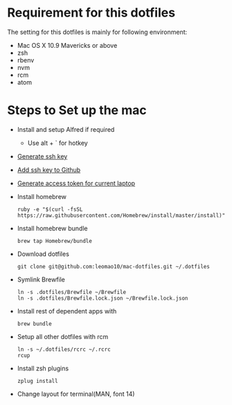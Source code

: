 # Requirement for this dotfiles

The setting for this dotfiles is mainly for following environment:

- Mac OS X 10.9 Mavericks or above
- zsh
- rbenv
- nvm
- rcm
- atom

# Steps to Set up the mac
- Install and setup Alfred if required
	- Use alt + ` for hotkey

- [Generate ssh key](https://docs.github.com/en/authentication/connecting-to-github-with-ssh/generating-a-new-ssh-key-and-adding-it-to-the-ssh-agent)

- [Add ssh key to Github](https://help.github.com/articles/adding-a-new-ssh-key-to-your-github-account/)

- [Generate access token for current laptop](https://help.github.com/en/articles/creating-a-personal-access-token-for-the-command-line#using-a-token-on-the-command-line)

- Install homebrew

	```
	ruby -e "$(curl -fsSL https://raw.githubusercontent.com/Homebrew/install/master/install)"
	```

- Install homebrew bundle

	```
	brew tap Homebrew/bundle
	```

- Download dotfiles

	```
	git clone git@github.com:leomao10/mac-dotfiles.git ~/.dotfiles
	```

- Symlink Brewfile
	```
	ln -s .dotfiles/Brewfile ~/Brewfile
	ln -s .dotfiles/Brewfile.lock.json ~/Brewfile.lock.json
	```

- Install rest of dependent apps with

	```
	brew bundle
	```

- Setup all other dotfiles with rcm
	```
	ln -s ~/.dotfiles/rcrc ~/.rcrc
	rcup
	```

- Install zsh plugins
	```
	zplug install
	```

- Change layout for terminal(MAN, font 14)
